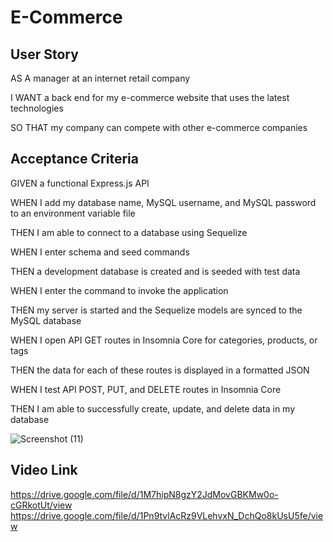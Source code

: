 # E-Commerce

## User Story 
AS A manager at an internet retail company

I WANT a back end for my e-commerce website that uses the latest technologies

SO THAT my company can compete with other e-commerce companies

## Acceptance Criteria
GIVEN a functional Express.js API

WHEN I add my database name, MySQL username, and MySQL password to an environment variable file

THEN I am able to connect to a database using Sequelize

WHEN I enter schema and seed commands

THEN a development database is created and is seeded with test data

WHEN I enter the command to invoke the application

THEN my server is started and the Sequelize models are synced to the MySQL database

WHEN I open API GET routes in Insomnia Core for categories, products, or tags

THEN the data for each of these routes is displayed in a formatted JSON

WHEN I test API POST, PUT, and DELETE routes in Insomnia Core

THEN I am able to successfully create, update, and delete data in my database

![Screenshot (11)](https://github.com/Gcruz10/e-commerce/assets/127717256/a107655d-84c2-46b7-976f-223cb1bce546)


## Video Link 
https://drive.google.com/file/d/1M7hipN8gzY2JdMovGBKMw0o-cGRkotUt/view
https://drive.google.com/file/d/1Pn9tvlAcRz9VLehvxN_DchQo8kUsU5fe/view
